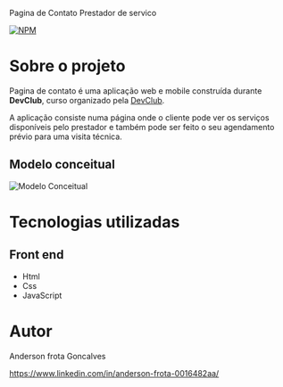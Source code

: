 Pagina de Contato Prestador de servico

[![NPM](https://img.shields.io/npm/l/react)](https://github.com/AndersonGFrota/converso-de-moedas/blob/main/LICENSE) 

# Sobre o projeto

Pagina de contato é uma aplicação web e mobile construída durante **DevClub**, curso organizado pela [DevClub](https://rodolfomori.com.br/devclub-n1/ "Site da DevClub").

A aplicação consiste numa página onde o cliente pode ver os serviços disponíveis pelo prestador e também pode ser feito o seu agendamento prévio para uma visita técnica.


## Modelo conceitual
![Modelo Conceitual](https://github.com/AndersonGFrota/Pagina-Mario-Bros/blob/main/img/Site%20M%C3%A1rio.png)

# Tecnologias utilizadas

## Front end
- Html
- Css
- JavaScript 

 



# Autor

Anderson frota Goncalves

https://www.linkedin.com/in/anderson-frota-0016482aa/
